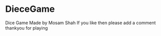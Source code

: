 # DieceGame
Dice Game Made by Mosam Shah
If you like then please add a comment 
thankyou for playing
